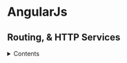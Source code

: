 # AngularJs
## Routing, & HTTP Services
<details>
    <summary>Contents</summary>
   
set up routing
use route parameters
set up a default route
use the $route service to read query strings
use the $route service to reload pages
set up a simple route using the templates property
create custom properties on routes
use the $location service to perform client site routing
use the $location service to replace views without altering browser history
use the $log service
use the $filter function from markup and controller
use the $rootScope service
use the $window and $document services
use the $q service
</details>
